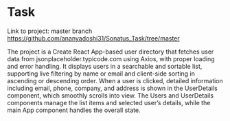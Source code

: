 # Task

Link to project: master branch
https://github.com/ananyadoshi31/Sonatus_Task/tree/master


The project is a Create React App-based user directory that fetches user data from jsonplaceholder.typicode.com using Axios, with proper loading and error handling. It displays users in a searchable and sortable list, supporting live filtering by name or email and client-side sorting in ascending or descending order. When a user is clicked, detailed information including email, phone, company, and address is shown in the UserDetails component, which smoothly scrolls into view. The Users and UserDetails components manage the list items and selected user’s details, while the main App component handles the overall state.
